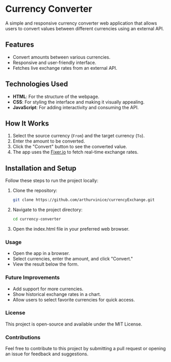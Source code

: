 # Currency Converter

A simple and responsive currency converter web application that allows users to convert values between different currencies using an external API.

## Features

- Convert amounts between various currencies.
- Responsive and user-friendly interface.
- Fetches live exchange rates from an external API.

## Technologies Used

- **HTML**: For the structure of the webpage.
- **CSS**: For styling the interface and making it visually appealing.
- **JavaScript**: For adding interactivity and consuming the API.

## How It Works

1. Select the source currency (`From`) and the target currency (`To`).
2. Enter the amount to be converted.
3. Click the "Convert" button to see the converted value.
4. The app uses the [Fixer.io](https://fixer.io/) to fetch real-time exchange rates.

## Installation and Setup

Follow these steps to run the project locally:

1. Clone the repository:
   ```bash
   git clone https://github.com/arthurvinice/currencyExchange.git

2. Navigate to the project directory:

   ```bash
   cd currency-converter

3. Open the index.html file in your preferred web browser.

### Usage

- Open the app in a browser.
- Select currencies, enter the amount, and click "Convert."
- View the result below the form.

### Future Improvements

- Add support for more currencies.
- Show historical exchange rates in a chart.
- Allow users to select favorite currencies for quick access.

### License

This project is open-source and available under the MIT License.

### Contributions

Feel free to contribute to this project by submitting a pull request or opening an issue for feedback and suggestions.

